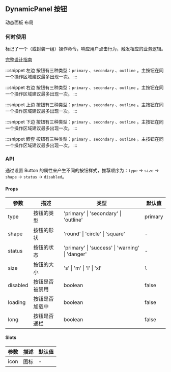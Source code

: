 ## DynamicPanel 按钮

动态面板 布局

### 何时使用

标记了一个（或封装一组）操作命令，响应用户点击行为，触发相应的业务逻辑。

[完整设计指南](https://ant.design/docs/spec/buttons-cn)

:::snippet
左边
按钮有三种类型：`primary` 、`secondary` 、`outline` 。主按钮在同一个操作区域建议最多出现一次。
<BasicLeft />
:::

:::snippet
右边
按钮有三种类型：`primary` 、`secondary` 、`outline` 。主按钮在同一个操作区域建议最多出现一次。
<BasicRight />
:::

:::snippet
上边
按钮有三种类型：`primary` 、`secondary` 、`outline` 。主按钮在同一个操作区域建议最多出现一次。
<BasicTop />
:::

:::snippet
下边
按钮有三种类型：`primary` 、`secondary` 、`outline` 。主按钮在同一个操作区域建议最多出现一次。
<BasicBottom />
:::

:::snippet
嵌套
按钮有三种类型：`primary` 、`secondary` 、`outline` 。主按钮在同一个操作区域建议最多出现一次。
<BasicNest />
:::

### API

通过设置 Button 的属性来产生不同的按钮样式，推荐顺序为：`type` -> `size` -> `shape` -> `status` -> `disabled`。

#### Props

| 参数     | 描述           | 类型                                            | 默认值  |
| -------- | -------------- | ----------------------------------------------- | ------- |
| type     | 按钮的类型     | 'primary' \| 'secondary' \| 'outline'           | primary |
| shape    | 按钮的形状     | 'round' \| 'circle' \| 'square'                 | -       |
| status   | 按钮的状态     | 'primary' \| 'success' \| 'warning' \| 'danger' | -       |
| size     | 按钮的大小     | 's' \| 'm' \| 'l' \| 'xl'                       | `l`     |
| disabled | 按钮是否被禁用 | boolean                                         | false   |
| loading  | 按钮是否加载中 | boolean                                         | false   |
| long     | 按钮是否通栏   | boolean                                         | false   |

#### Slots

| 参数 | 描述 | 默认值 |
| ---- | ---- | ------ |
| icon | 图标 | -      |
